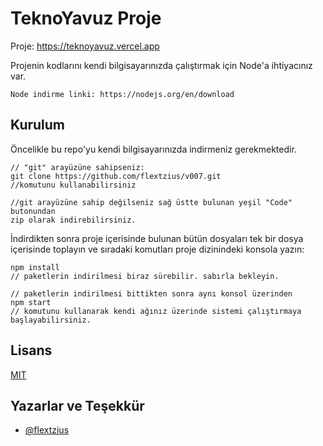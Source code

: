 
# TeknoYavuz Proje

Proje: https://teknoyavuz.vercel.app

Projenin kodlarını kendi bilgisayarınızda çalıştırmak için Node'a ihtiyacınız var. 
```
Node indirme linki: https://nodejs.org/en/download
```



## Kurulum

Öncelikle bu repo'yu kendi bilgisayarınızda indirmeniz gerekmektedir. 

```
// "git" arayüzüne sahipseniz:
git clone https://github.com/flextzius/v007.git
//komutunu kullanabilirsiniz

//git arayüzüne sahip değilseniz sağ üstte bulunan yeşil "Code" butonundan 
zip olarak indirebilirsiniz.
```
İndirdikten sonra proje içerisinde bulunan bütün dosyaları tek bir dosya içerisinde toplayın ve sıradaki komutları proje dizinindeki konsola yazın:

```
npm install
// paketlerin indirilmesi biraz sürebilir. sabırla bekleyin.

// paketlerin indirilmesi bittikten sonra aynı konsol üzerinden
npm start
// komutunu kullanarak kendi ağınız üzerinde sistemi çalıştırmaya başlayabilirsiniz.
```
  
## Lisans

[MIT](https://choosealicense.com/licenses/mit/)

  
## Yazarlar ve Teşekkür

- [@flextzius](https://www.github.com/flextzius)

  
